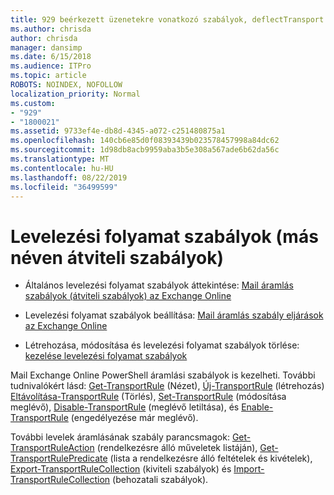 ```yaml
---
title: 929 beérkezett üzenetekre vonatkozó szabályok, deflectTransport szabályok
ms.author: chrisda
author: chrisda
manager: dansimp
ms.date: 6/15/2018
ms.audience: ITPro
ms.topic: article
ROBOTS: NOINDEX, NOFOLLOW
localization_priority: Normal
ms.custom:
- "929"
- "1800021"
ms.assetid: 9733ef4e-db8d-4345-a072-c251480875a1
ms.openlocfilehash: 140cb6e85d0f08393439b023578457998a84dc62
ms.sourcegitcommit: 1d98db8acb9959aba3b5e308a567ade6b62da56c
ms.translationtype: MT
ms.contentlocale: hu-HU
ms.lasthandoff: 08/22/2019
ms.locfileid: "36499599"
---
```

# <a name="mail-flow-rules-also-known-as-transport-rules"></a>Levelezési folyamat szabályok (más néven átviteli szabályok)

- Általános levelezési folyamat szabályok áttekintése: [Mail áramlás szabályok (átviteli szabályok) az Exchange Online](https://technet.microsoft.com/library/jj919238.aspx)

- Levelezési folyamat szabályok beállítása: [Mail áramlás szabály eljárások az Exchange Online](https://technet.microsoft.com/library/dn600436.aspx)

- Létrehozása, módosítása és levelezési folyamat szabályok törlése: [kezelése levelezési folyamat szabályok](https://technet.microsoft.com/library/jj657505.aspx)

Mail Exchange Online PowerShell áramlási szabályok is kezelheti. További tudnivalókért lásd: [Get-TransportRule](https://docs.microsoft.com/powershell/module/exchange/policy-and-compliance/get-transportrule) (Nézet), [Új-TransportRule](https://docs.microsoft.com/powershell/module/exchange/policy-and-compliance/new-transportrule) (létrehozás) [Eltávolítása-TransportRule](https://docs.microsoft.com/powershell/module/exchange/policy-and-compliance/remove-transportrule) (Törlés), [Set-TransportRule](https://docs.microsoft.com/powershell/module/exchange/policy-and-compliance/set-transportrule) (módosítása meglévő), [Disable-TransportRule](https://docs.microsoft.com/powershell/module/exchange/policy-and-compliance/disable-transportrule) (meglévő letiltása), és [Enable-TransportRule](https://docs.microsoft.com/powershell/module/exchange/policy-and-compliance/enable-transportrule) (engedélyezése már meglévő).

További levelek áramlásának szabály parancsmagok: [Get-TransportRuleAction](https://docs.microsoft.com/powershell/module/exchange/policy-and-compliance/get-transportruleaction) (rendelkezésre álló műveletek listáján), [Get-TransportRulePredicate](https://docs.microsoft.com/powershell/module/exchange/policy-and-compliance/get-transportrulepredicate) (lista a rendelkezésre álló feltételek és kivételek), [Export-TransportRuleCollection](https://docs.microsoft.com/powershell/module/exchange/policy-and-compliance/export-transportrulecollection) (kiviteli szabályok) és [ Import-TransportRuleCollection](https://docs.microsoft.com/powershell/module/exchange/policy-and-compliance/import-transportrulecollection) (behozatali szabályok).
